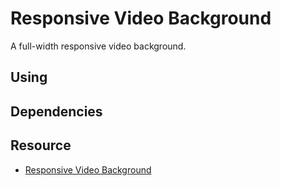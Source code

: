 # Responsive Video Background

A full-width responsive video background.


## Using

## Dependencies

## Resource

* [Responsive Video Background](https://codyhouse.co/ds/components/info/countup)
